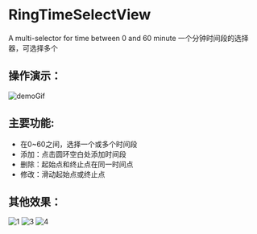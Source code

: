 # RingTimeSelectView
A multi-selector for time between 0 and 60 minute
一个分钟时间段的选择器，可选择多个

## 操作演示：
![demoGif](https://github.com/zjun615/RingTimeSelectView/blob/master/img/demo.gif)

## 主要功能:
 - 在0~60之间，选择一个或多个时间段
 - 添加：点击圆环空白处添加时间段
 - 删除：起始点和终止点在同一时间点
 - 修改：滑动起始点或终止点
 
## 其他效果：
![1](https://github.com/zjun615/RingTimeSelectView/blob/master/img/1.png)
![3](https://github.com/zjun615/RingTimeSelectView/blob/master/img/3.png)
![4](https://github.com/zjun615/RingTimeSelectView/blob/master/img/4.png)



